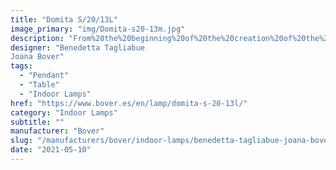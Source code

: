 ```yaml
---
title: "Domita S/20/13L"
image_primary: "img/Domita-s20-13m.jpg"
description: "From%20the%20beginning%20of%20the%20creation%20of%20the%20Dome%2C%20we%20knew%20that%20sooner%20or%20later%20we%20should%20expand%20the%20collection%20with%20smaller%20versions%20that%20allow%20us%20to%20create%20lighter%20spaces.%20Under%20these%20premises%20were%20born%20the%20Domitas%2C%20lamps%20made%20with%20thin%20wooden%20slats%20that%20converge%20between%20them%2C%20forming%20a%20small%20dome%20that%20keeps%20inside%20the%20LED%20source.%0A%0A%0A%0A"
designer: "Benedetta Tagliabue
Joana Bover"
tags: 
  - "Pendant"
  - "Table"
  - "Indoor Lamps"
href: "https://www.bover.es/en/lamp/domita-s-20-13l/"
category: "Indoor Lamps"
subtitle: ""
manufacturer: "Bover"
slug: "/manufacturers/bover/indoor-lamps/benedetta-tagliabue-joana-bover-domita-s-20-13-l"
date: "2021-05-10"
---
```

